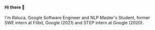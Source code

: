 #### Hi there 👋
 I'm Raluca, Google Software Engineer and NLP Master's Student, former SWE intern at Fitbit, Google (2021) and STEP intern at Google (2020).
 
<!--
**ralucatudor/ralucatudor** is a ✨ _special_ ✨ repository because its `README.md` (this file) appears on your GitHub profile.

Here are some ideas to get you started:

- 🔭 I’m currently working on ...
- 🌱 I’m currently learning ...
- 👯 I’m looking to collaborate on ...
- 🤔 I’m looking for help with ...
- 💬 Ask me about ...
- 📫 How to reach me: ...
- 😄 Pronouns: ...
- ⚡ Fun fact: ...
-->
